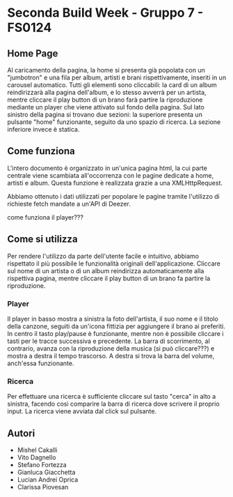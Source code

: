 # Seconda Build Week - Gruppo 7 - FS0124

## Home Page
Al caricamento della pagina, la home si presenta già popolata con un "jumbotron" e una fila per album, artisti e brani rispettivamente, inseriti in un carousel automatico. Tutti gli elementi sono cliccabili: la card di un album reindirizzarà alla pagina dell'album, e lo stesso avverrà per un artista, mentre cliccare il play button di un brano farà partire la riproduzione mediante un player che viene attivato sul fondo della pagina.
Sul lato sinistro della pagina si trovano due sezioni: la superiore presenta un pulsante "home" funzionante, seguito da uno spazio di ricerca. La sezione inferiore invece è statica.


## Come funziona
L'intero documento è organizzato in un'unica pagina html, la cui parte centrale viene scambiata all'occorrenza con le pagine dedicate a home, artisti e album. Questa funzione è realizzata grazie a una XMLHttpRequest.

Abbiamo ottenuto i dati utilizzati per popolare le pagine tramite l'utilizzo di richieste fetch mandate a un'API di Deezer.

come funziona il player??? 


## Come si utilizza 
Per rendere l'utilizzo da parte dell'utente facile e intuitivo, abbiamo rispettato il più possibile le funzionalità originali dell'applicazione. Cliccare sul nome di un artista o di un album reindirizza automaticamente alla rispettiva pagina, mentre cliccare il play button di un brano fa partire la riproduzione.

### Player
Il player in basso mostra a sinistra la foto dell'artista, il suo nome e il titolo della canzone, seguiti da un'icona fittizia per aggiungere il brano ai preferiti. In centro il tasto play/pause è funzionante, mentre non è possibile cliccare i tasti per le tracce successiva e precedente. La barra di scorrimento, al contrario, avanza con la riproduzione della musica (si può cliccare???) e mostra a destra il tempo trascorso.
A destra si trova la barra del volume, anch'essa funzionante.

### Ricerca 
Per effettuare una ricerca è sufficiente cliccare sul tasto "cerca" in alto a sinistra, facendo così comparire la barra di ricerca dove scrivere il proprio input. La ricerca viene avviata dal click sul pulsante.


## Autori
- Mishel Cakalli
- Vito Dagnello
- Stefano Fortezza
- Gianluca Giacchetta
- Lucian Andrei Oprica
- Clarissa Piovesan